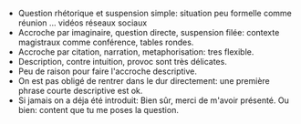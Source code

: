 
- Question rhétorique et suspension simple: situation peu formelle comme réunion … vidéos réseaux sociaux 
- Accroche par imaginaire, question directe, suspension filée: contexte magistraux comme conférence, tables rondes. 
- Accroche par citation, narration, metaphorisation: tres flexible. 
- Description, contre intuition, provoc sont très délicates. 
- Peu de raison pour faire l'accroche descriptive. 
- On est pas obligé de rentrer dans le dur directement: une première phrase courte descriptive est ok. 
- Si jamais on a déja été introduit: Bien sûr, merci de m'avoir présenté. Ou bien: content que tu me poses la question. 
